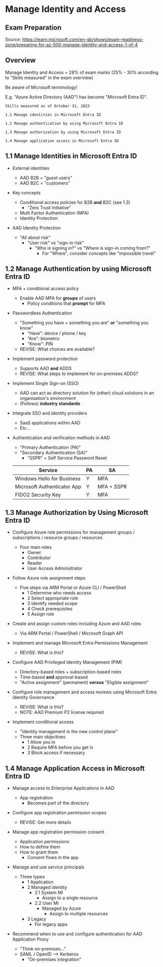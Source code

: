 # Manage Identity and Access

## Exam Preparation

Source: <https://learn.microsoft.com/en-gb/shows/exam-readiness-zone/preparing-for-az-500-manage-identity-and-access-1-of-4>

## Overview

Manage Identity and Access = 28% of exam marks (25% - 30% according to "Skills measured" in the exam overview)

Be aware of Microsoft terminology!

E.g. "Azure Active Directory (AAD") has become "Microsoft Entra ID".

```plaintext
Skills measured as of October 31, 2023

1.1 Manage identities in Microsoft Entra ID

1.2 Manage authentication by using Microsoft Entra ID

1.3 Manage authorization by using Microsoft Entra ID

1.4 Manage application access in Microsoft Entra ID
```

## 1.1 Manage Identities in Microsoft Entra ID

- External identities
  - AAD B2B = "guest users"
  - AAD B2C = "customers"

- Key concepts
  - Conditional access policies for B2B **and** B2C (see 1.3)
    - "Zero Trust Initiative"
  - Multi Factor Authentication (MFA)
  - Identity Protection

- AAD Identity Protection
  - "All about risk"
    - "User risk" vs "sign-in risk"
      - "Who is signing in?" vs "Where is sign-in coming from?"
        - For "Where", consider concepts like "impossible travel"

## 1.2 Manage Authentication by using Microsoft Entra ID

- MFA + conditional access policy
  - Enable AAD MFA for **groups** of users
    - Policy conditions that **prompt** for MFA

- Passwordless Authentication
  - "Something you have + something you are" **or** "something you know"
    - "Have": device / phone / key
    - "Are": biometric
    - "Know": PIN
  - REVISE: What choices are available?

- Implement password protection
  - Supports AAD **and** ADDS
  - REVISE: What steps to implement for on-premises ADDS?

- Implement Single Sign-on (SSO)
  - AAD can act as directory solution for (other) cloud solutions in an organisation's environment
  - (Follows) **industry standards**

- Integrate SSO and identity providers
  - SaaS applications within AAD
  - Etc...

- Authentication and verification methods in AAD
  - "Primary Authentication (PA)"
  - "Secondary Authentication (SA)"
    - "SSPR" = Self Service Password Reset

  | Service                     | PA | SA         |
  |-----------------------------|----|------------|
  | Windows Hello for Business  | Y  | MFA        |
  | Microsoft Authenticator App | Y  | MFA + SSPR |
  | FIDO2 Security Key          | Y  | MFA        |

## 1.3 Manage Authorization by Using Microsoft Entra ID

- Configure Azure role permissions for management groups / subscriptions / resource groups / resources
  - Four main roles
    - Owner
    - Contributor
    - Reader
    - User Access Administrator

- Follow Azure role assignment steps
  - Five steps via ARM Portal or Azure CLI / PowerShell
    - 1 Determine who needs access
    - 2 Select appropriate role
    - 3 Identify needed scope
    - 4 Check prerequisites
    - 5 Assign role

- Create and assign custom roles including Azure and AAD roles
  - Via ARM Portal / PowerShell / Microsoft Graph API

- Implement and manage Microsoft Entra Permissions Management
  - REVISE: What is this?

- Configure AAD Privileged Identity Management (PIM)
  - Directory-based roles + subscription-based roles
  - Time-based **and** approval-based
  - "Active assignment" (permanent) **versus** "Eligible assignment"

- Configure role management and access reviews using Microsoft Entra Identity Governance  
  - REVISE: What is this?
  - NOTE: AAD Premium P2 license required

- Implement conditional access
  - "Identity management is the new control plane"
  - Three main objectives
    - 1 Allow you in
    - 2 Require MFA before you get in
    - 3 Block access if necessary

## 1.4 Manage Application Access in Microsoft Entra ID

- Manage access to Enterprise Applications in AAD
  - App registration
    - Becomes part of the directory

- Configure app registration permission scopes
  - REVISE: Get more details

- Manage app registration permission consent
  - Application permissions
  - How to define them
  - How to grant them
    - Consent flows in the app

- Manage and use service principals
  - Three types
    - 1 Application
    - 2 Managed identity
      - 2.1 System MI
        - Assign to a single resource
      - 2.2 User MI
        - Managed by Azure
          - Assign to multiple resources
    - 3 Legacy
      - For legacy apps

- Recommend when to use and configure authentication for AAD Application Proxy
  - "Think on-premises..."
  - SAML / OpenID --> Kerberos
    - "On-premises integration"
